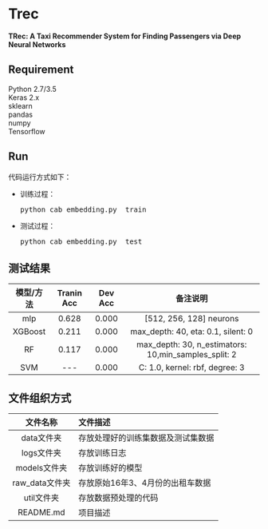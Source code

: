 # Trec
**TRec: A Taxi Recommender System for Finding Passengers via Deep Neural Networks**

## Requirement
  Python 2.7/3.5<br/>
  Keras 2.x<br/>
  sklearn<br/>
  pandas<br/>
  numpy<br/>
  Tensorflow

## Run
代码运行方式如下：
* 训练过程：
  <pre>python cab_embedding.py  train</pre>
* 测试过程：
  <pre>python cab_embedding.py  test</pre>

## 测试结果

|模型/方法|Tranin Acc|Dev Acc|备注说明|
|:--:|:--:|:--:|:--:|
|mlp|0.628|0.000|[512, 256, 128] neurons|
|XGBoost|0.211|0.000|max_depth: 40, eta: 0.1, silent: 0|
|RF|0.117|0.000|max_depth: 30, n_estimators: 10,min_samples_split: 2|
|SVM|---|0.000|C: 1.0, kernel: rbf, degree: 3|

## 文件组织方式
|文件名称|文件描述|
|:--:|:--|
|data文件夹|存放处理好的训练集数据及测试集数据|
|logs文件夹|存放训练日志|
|models文件夹|存放训练好的模型|
|raw_data文件夹|存放原始16年3、4月份的出租车数据|
|util文件夹|存放数据预处理的代码|
|README.md|项目描述|




